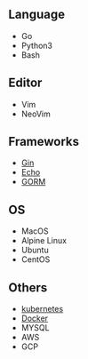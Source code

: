 ## Language

* Go
* Python3
* Bash

## Editor

* Vim
* NeoVim

## Frameworks

* [Gin](https://github.com/gin-gonic/gin)
* [Echo](echo.labstack.com/)
* [GORM](https://github.com/go-gorm/gorm)

## OS
* MacOS
* Alpine Linux
* Ubuntu
* CentOS


## Others

* [kubernetes](https://github.com/kubernetes/kubernetes)
* [Docker](https://www.docker.com/)
* MYSQL
* AWS
* GCP

